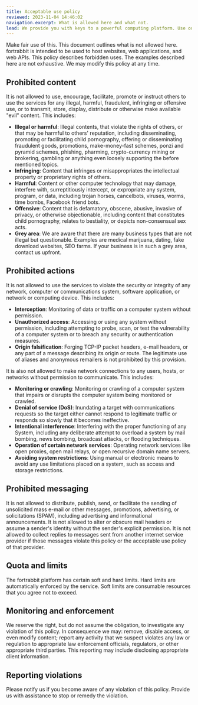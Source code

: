 ```yaml
---
title: Acceptable use policy
reviewed: 2023-11-04 14:46:02
navigation.excerpt: What is allowed here and what not.
lead: We provide you with keys to a powerful computing platform. Use our services in a considerate and professional way.
---
```


Make fair use of this. This document outlines what is not allowed here. fortrabbit is intended to be used to host websites, web applications, and web APIs. This policy describes forbidden uses. The examples described here are not exhaustive. We may modify this policy at any time.

## Prohibited content

It is not allowed to use, encourage, facilitate, promote or instruct others to use the services for any illegal, harmful, fraudulent, infringing or offensive use, or to transmit, store, display, distribute or otherwise make available "evil" content. This includes:

* **Illegal or harmful**: Illegal contents, that violate the rights of others, or that may be harmful to others' reputation, including disseminating, promoting or facilitating child pornography, offering or disseminating fraudulent goods, promotions, make-money-fast schemes, ponzi and pyramid schemes, phishing, pharming, crypto-currency mining or brokering, gambling or anything even loosely supporting the before mentioned topics.
* **Infringing**: Content that infringes or misappropriates the intellectual property or proprietary rights of others.
* **Harmful**: Content or other computer technology that may damage, interfere with, surreptitiously intercept, or expropriate any system, program, or data, including trojan horses, cancelbots, viruses, worms, time bombs, Facebook friend bots.
* **Offensive**: Content that is defamatory, obscene, abusive, invasive of privacy, or otherwise objectionable, including content that constitutes child pornography, relates to bestiality, or depicts non-consensual sex acts.
* **Grey area**: We are aware that there are many business types that are not illegal but questionable. Examples are medical marijuana, dating, fake download websites, SEO farms. If your business is in such a grey area, contact us upfront.

## Prohibited actions

It is not allowed to use the services to violate the security or integrity of any network, computer or communications system, software application, or network or computing device. This includes:

* **Interception**: Monitoring of data or traffic on a computer system without permission.
* **Unauthorized access**: Accessing or using any system without permission, including attempting to probe, scan, or test the vulnerability of a computer system or to breach any security or authentication measures.
* **Origin falsification**: Forging TCP-IP packet headers, e-mail headers, or any part of a message describing its origin or route. The legitimate use of aliases and anonymous remailers is not prohibited by this provision.

It is also not allowed to make network connections to any users, hosts, or networks without permission to communicate. This includes:

* **Monitoring or crawling**: Monitoring or crawling of a computer system that impairs or disrupts the computer system being monitored or crawled.
* **Denial of service (DoS)**: Inundating a target with communications requests so the target either cannot respond to legitimate traffic or responds so slowly that it becomes ineffective.
* **Intentional interference**: Interfering with the proper functioning of any System, including any deliberate attempt to overload a system by mail bombing, news bombing, broadcast attacks, or flooding techniques.
* **Operation of certain network services**: Operating network services like open proxies, open mail relays, or open recursive domain name servers.
* **Avoiding system restrictions**: Using manual or electronic means to avoid any use limitations placed on a system, such as access and storage restrictions.

## Prohibited messaging

It is not allowed to distribute, publish, send, or facilitate the sending of unsolicited mass e-mail or other messages, promotions, advertising, or solicitations (SPAM), including advertising and informational announcements. It is not allowed to alter or obscure mail headers or assume a sender's identity without the sender's explicit permission. It is not allowed to collect replies to messages sent from another internet service provider if those messages violate this policy or the acceptable use policy of that provider.

## Quota and limits

The fortrabbit platform has certain soft and hard limits. Hard limits are automatically enforced by the service. Soft limits are consumable resources that you agree not to exceed.

## Monitoring and enforcement

We reserve the right, but do not assume the obligation, to investigate any violation of this policy. In consequence we may: remove, disable access, or even modify content; report any activity that we suspect violates any law or regulation to appropriate law enforcement officials, regulators, or other appropriate third parties. This reporting may include disclosing appropriate client information.

## Reporting violations

Please notify us if you become aware of any violation of this policy. Provide us with assistance to stop or remedy the violation.
